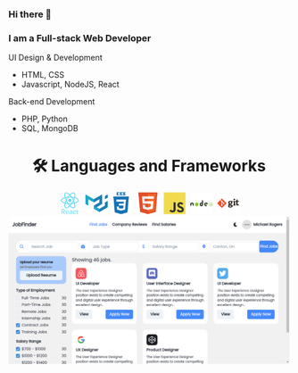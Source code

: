 ### Hi there 👋

### I am a Full-stack Web Developer

UI Design & Development
- HTML, CSS
- Javascript, NodeJS, React

Back-end Development
- PHP, Python
- SQL, MongoDB


<div  align="center">
       <h1> 🛠 Languages and Frameworks </h1>
       <img src="https://github.com/devicons/devicon/blob/master/icons/react/react-original-wordmark.svg" title="React" alt="React" width="40" height="40"/>&nbsp;
       <img src="https://github.com/devicons/devicon/blob/master/icons/materialui/materialui-original.svg" title="Material UI" alt="Material UI" width="40" height="40"/>
       <img src="https://github.com/devicons/devicon/blob/master/icons/css3/css3-plain-wordmark.svg"  title="CSS3" alt="CSS" width="40" height="40"/>&nbsp;
       <img src="https://github.com/devicons/devicon/blob/master/icons/html5/html5-original.svg" title="HTML5" alt="HTML" width="40" height="40"/>&nbsp;
       <img src="https://github.com/devicons/devicon/blob/master/icons/javascript/javascript-original.svg" title="JavaScript" alt="JavaScript" width="40" height="40"/>&nbsp;
       <img src="https://github.com/devicons/devicon/blob/master/icons/nodejs/nodejs-original-wordmark.svg" title="NodeJS" alt="NodeJS" width="40" height="40"/>&nbsp;
       <img src="https://github.com/devicons/devicon/blob/master/icons/git/git-original-wordmark.svg" title="Git" **alt="Git" width="40" height="40"/>
</div>
<img src="https://github.com/MichaelRogerss/JobFinder/blob/main/michaelrogerss.github.io_JobFinder_(portfolio%20desktop).png?raw=true"/>
